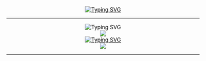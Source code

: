<div align="center" dir="auto">
  <a href="https://git.io/typing-svg"><img src="https://readme-typing-svg.demolab.com?font=Jersey+25+Charted&size=40&duration=2000&pause=3000&color=000000&background=FFFFFF00&center=true&vCenter=true&random=false&width=435&lines=welcome+to+my+github" alt="Typing SVG" /></a>
</div>

<hr/>
<div align="center" dir="auto">
 	<img src="https://readme-typing-svg.demolab.com?font=Jersey+25+Charted&duration=2000&pause=100000&color=000000&center=true&vCenter=true&random=false&width=435&lines=Tech+Stack" alt="Typing SVG" /></a>
</div>
<div align=center>
	<img src="https://img.shields.io/badge/Python-3776AB?style=for-the-badge&logo=Python&logoColor=white">
    <br>
</div>

<div align="center" dir="auto">
 	<a href="https://git.io/typing-svg">
	<img src="https://readme-typing-svg.demolab.com?font=Jersey+25+Charted&duration=2000&pause=100000&color=000000&center=true&vCenter=true&random=false&width=435&lines=Blog" alt="Typing SVG" /></a>
</div>
<div align=center>
	<a href="https://velog.io/@moneyandjelly_/posts">
	<img src="https://img.shields.io/badge/Velog-20C997?style=for-the-badge&logo=Velog&logoColor=white">
    <br>
<hr/>
